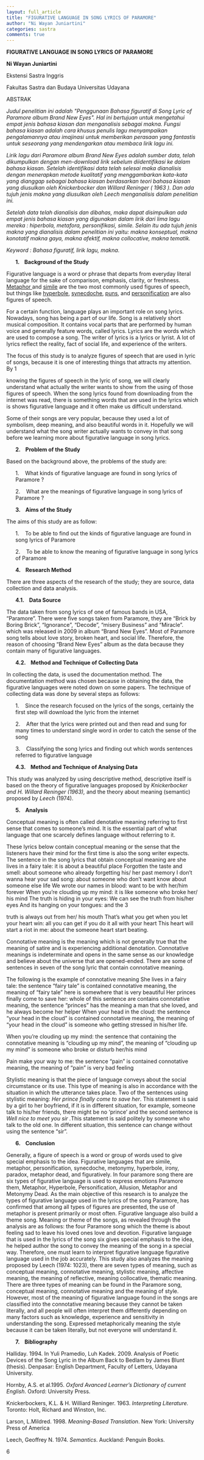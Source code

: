 ```yaml
---
layout: full_article
title: "FIGURATIVE LANGUAGE IN SONG LYRICS OF PARAMORE"
author: "Ni Wayan Juniartini"
categories: sastra
comments: true
---
```


<p><span class="font2" style="font-weight:bold;">FIGURATIVE LANGUAGE IN SONG LYRICS OF PARAMORE</span></p>
<p><span class="font1" style="font-weight:bold;">Ni Wayan Juniartini</span></p>
<p><span class="font1">Ekstensi Sastra Inggris</span></p>
<p><span class="font1">Fakultas Sastra dan Budaya Universitas Udayana</span></p>
<p><span class="font1">ABSTRAK</span></p>
<p><span class="font1" style="font-style:italic;">Judul penelitian ini adalah &quot;Penggunaan Bahasa figuratif di Song Lyric of Paramore album Brand New Eyes&quot;. Hal ini bertujuan untuk mengetahui empat jenis bahasa kiasan dan menganalisis sebagai makna. Fungsi bahasa kiasan adalah cara khusus penulis lagu menyampaikan pengalamannya atau imajinasi untuk memberikan perasaan yang fantastis untuk seseorang yang mendengarkan atau membaca lirik lagu ini.</span></p>
<p><span class="font1" style="font-style:italic;">Lirik lagu dari Paramore album Brand New Eyes adalah sumber data, telah dikumpulkan dengan men-download lirik sebelum diidentifikasi ke dalam bahasa kiasan. Setelah identifikasi data telah selesai maka dianalisis dengan menerapkan metode kualitatif yang menggambarkan kata-kata yang dianggap sebagai bahasa kiasan berdasarkan teori bahasa kiasan yang diusulkan oleh Knickerbocker dan Willard Reninger ( 1963 ). Dan ada tujuh jenis makna yang diusulkan oleh Leech menganalisis dalam penelitian ini.</span></p>
<p><span class="font1" style="font-style:italic;">Setelah data telah dianalisis dan dibahas, maka dapat disimpulkan ada empat jenis bahasa kiasan yang digunakan dalam lirik dari lima lagu mereka : hiperbola, metafora, personifikasi, simile. Selain itu ada tujuh jenis makna yang dianalisis dalam penelitian ini yaitu: makna konseptual, makna konotatif makna gaya, makna afektif, makna collocative, makna tematik.</span></p>
<p><span class="font1" style="font-style:italic;">Keyword : Bahasa figuratif, lirik lagu, makna.</span></p>
<ul style="list-style:none;"><li>
<p><span class="font1" style="font-weight:bold;">1. &nbsp;&nbsp;&nbsp;Background of the Study</span></p></li></ul>
<p><span class="font2">Figurative language is a word or phrase that departs from everyday literal language for the sake of comparison, emphasis, clarity, or freshness. </span><span class="font2" style="text-decoration:underline;">Metaphor </span><span class="font2">and </span><span class="font2" style="text-decoration:underline;">simile</span><span class="font2"> are the two most commonly used figures of speech, but things like </span><span class="font2" style="text-decoration:underline;">hyperbole</span><span class="font2">, </span><span class="font2" style="text-decoration:underline;">synecdoche</span><span class="font2">, </span><span class="font2" style="text-decoration:underline;">puns</span><span class="font2">, and </span><span class="font2" style="text-decoration:underline;">personification</span><span class="font2"> are also figures of speech.</span></p>
<p><span class="font2">For a certain function, language plays an important role on song lyrics. Nowadays, song has being a part of our life. Song is a relatively short musical composition. It contains vocal parts that are performed by human voice and generally feature words, called lyrics. Lyrics are the words which are used to compose a song. The writer of lyrics is a lyrics or lyrist. A lot of lyrics reflect the reality, fact of social life, and experience of the writers.</span></p>
<p><span class="font2">The focus of this study is to analyze figures of speech that are used in lyric of songs, because it is one of interesting things that attracts my attention. By </span><span class="font0">1</span></p>
<p><span class="font2">knowing the figures of speech in the lyric of song, we will clearly understand what actually the writer wants to show from the using of those figures of speech. When the song lyrics found from downloading from the internet was read, there is something words that are used in the lyrics which is shows figurative language and it often make us difficult understand.</span></p>
<p><span class="font2">Some of their songs are very popular, because they used a lot of symbolism, deep meaning, and also beautiful words in it. Hopefully we will understand what the song writer actually wants to convey in that song before we learning more about figurative language in song lyrics.</span></p>
<ul style="list-style:none;"><li>
<p><span class="font1" style="font-weight:bold;">2. &nbsp;&nbsp;&nbsp;Problem of the Study</span></p></li></ul>
<p><span class="font2">Based on the background above, the problems of the study are:</span></p>
<ul style="list-style:none;"><li>
<p><span class="font2">1. &nbsp;&nbsp;&nbsp;What kinds of figurative language are found in song lyrics of Paramore ?</span></p></li>
<li>
<p><span class="font2">2. &nbsp;&nbsp;&nbsp;What are the meanings of figurative language in song lyrics of Paramore ?</span></p></li></ul>
<ul style="list-style:none;"><li>
<p><span class="font1" style="font-weight:bold;">3. &nbsp;&nbsp;&nbsp;Aims of the Study</span></p></li></ul>
<p><span class="font2">The aims of this study are as follow:</span></p>
<ul style="list-style:none;"><li>
<p><span class="font2">1. &nbsp;&nbsp;&nbsp;To be able to find out the kinds of figurative language are found in song lyrics of Paramore</span></p></li>
<li>
<p><span class="font2">2. &nbsp;&nbsp;&nbsp;To be able to know the meaning of figurative language in song lyrics of Paramore</span></p></li></ul>
<ul style="list-style:none;"><li>
<p><span class="font1" style="font-weight:bold;">4. &nbsp;&nbsp;&nbsp;Research Method</span></p></li></ul>
<p><span class="font1">There are three aspects of the research of the study; they are source, data collection and data analysis.</span></p>
<ul style="list-style:none;"><li>
<p><span class="font1" style="font-weight:bold;">4.1. &nbsp;&nbsp;&nbsp;Data Source</span></p></li></ul>
<p><span class="font2">The data taken from song lyrics of one of famous bands in USA, “Paramore”. There were five songs taken from Paramore, they are “Brick by Boring Brick”, “Ignorance”, “Decode”, “misery Business” and “Miracle”. which was released in 2009 in album “Brand New Eyes”. Most of Paramore song tells about love story, broken heart, and social life. Therefore, the reason of choosing “Brand New Eyes” album as the data because they contain many of figurative languages.</span></p>
<ul style="list-style:none;"><li>
<p><span class="font1" style="font-weight:bold;">4.2. &nbsp;&nbsp;&nbsp;Method and Technique of Collecting Data</span></p></li></ul>
<p><span class="font2">In collecting the data, is used the documentation method. The documentation method was chosen because in obtaining the data, the figurative languages were noted down on some papers. The technique of collecting data was done by several steps as follows:</span></p>
<ul style="list-style:none;"><li>
<p><span class="font2">1. &nbsp;&nbsp;&nbsp;Since the research focused on the lyrics of the songs, certainly the first step will download the lyric from the internet</span></p></li>
<li>
<p><span class="font2">2. &nbsp;&nbsp;&nbsp;After that the lyrics were printed out and then read and sung for many times to understand single word in order to catch the sense of the song</span></p></li>
<li>
<p><span class="font2">3. &nbsp;&nbsp;&nbsp;Classifying the song lyrics and finding out which words sentences referred to figurative language</span></p></li></ul>
<ul style="list-style:none;"><li>
<p><span class="font1" style="font-weight:bold;">4.3. &nbsp;&nbsp;&nbsp;Method and Technique of Analysing Data</span></p></li></ul>
<p><span class="font2">This study was analyzed by using descriptive method, descriptive itself is based on the theory of figurative languages proposed by </span><span class="font2" style="font-style:italic;">Knickerbocker and H. Willard Reninger (1963),</span><span class="font2"> and the theory about meaning (semantic) proposed by </span><span class="font2" style="font-style:italic;">Leech</span><span class="font2"> (1974).</span></p>
<ul style="list-style:none;"><li>
<p><span class="font1" style="font-weight:bold;">5. &nbsp;&nbsp;&nbsp;Analysis</span></p></li></ul>
<p><span class="font2">Conceptual meaning is often called denotative meaning referring to first sense that comes to someone’s mind. It is the essential part of what language that one scarcely defines language without referring to it.</span></p>
<p><span class="font2">These lyrics below contain conceptual meaning or the sense that the listeners have their mind for the first time is also the song writer expects. The sentence in the song lyrics that obtain conceptual meaning are she lives in a fairy tale: it is about a beautiful place Forgotten the taste and smell: about someone who already forgetting his/ her past memory I don’t wanna hear your sad song: about someone who don’t want know about someone else life We wrote our names in blood: want to be with her/him forever When you’re clouding up my mind: it is like someone who broke her/ his mind The truth is hiding in your eyes: We can see the truth from his/her eyes And its hanging on your tongues: and the </span><span class="font0">3</span></p>
<p><span class="font2">truth is always out from her/ his mouth That’s what you get when you let your heart win: all you can get if you do it all with your heart This heart will start a riot in me: about the someone heart start beating.</span></p>
<p><span class="font2">Connotative meaning is the meaning which is not generally true that the meaning of satire and is experiencing additional denotation. Connotative meanings is indeterminate and opens in the same sense as our knowledge and believe about the universe that are opened-ended. There are some of sentences in seven of the song lyric that contain connotative meaning.</span></p>
<p><span class="font2">The following is the example of connotative meaning She lives in a fairy tale: the sentence “fairy tale” is contained connotative meaning, the meaning of “fairy tale” here is somewhere that is very beautiful Her princes finally come to save her: whole of this sentence are contains connotative meaning, the sentence “princes” has the meaning a man that she loved, and he always become her helper When your head in the cloud: the sentence “your head in the cloud” is contained connotative meaning, the meaning of “your head in the cloud” is someone who getting stressed in his/her life.</span></p>
<p><span class="font2">When you’re clouding up my mind: the sentence that containing the connotative meaning is “clouding up my mind”, the meaning of “clouding up my mind” is someone who broke or disturb her/his mind</span></p>
<p><span class="font2">Pain make your way to me: the sentence “pain” is contained connotative meaning, the meaning of “pain” is very bad feeling</span></p>
<p><span class="font2">Stylistic meaning is that the piece of language conveys about the social circumstance or its use. This type of meaning is also in accordance with the situation in which the utterance takes place. Two of the sentences using stylistic meaning: </span><span class="font2" style="font-style:italic;">Her prince finally come to save her</span><span class="font2">. This statement is said by a girl to her boyfriend, if it is in different situation, for example, someone talk to his/her friends, there might be no ‘prince’ and the second sentence is </span><span class="font2" style="font-style:italic;">Well nice to meet you sir .</span><span class="font2">This statement is said politely by someone who talk to the old one. In different situation, this sentence can change without using the sentence “sir”.</span></p>
<ul style="list-style:none;"><li>
<p><span class="font1" style="font-weight:bold;">6. &nbsp;&nbsp;&nbsp;Conclusion</span></p></li></ul>
<p><span class="font2">Generally, a figure of speech is a word or group of words used to give special emphasis to the idea. Figurative languages that are simile, metaphor, personification, synecdoche, metonymy, hyperbole, irony, paradox, metaphor dead, and figuratively. In four paramore song there are six types of figurative language is used to express emotions Paramore them, Metaphor, Hyperbole, Personification, Allusion, Metaphor and Metonymy Dead. As the main objective of this research is to analyze the types of figurative language used in the lyrics of the song Paramore, has confirmed that among all types of figures are presented, the use of metaphor is present primarily or most often. Figurative language also build a theme song. Meaning or theme of the songs, as revealed through the analysis are as follows: the four Paramore song which the theme is about feeling sad to leave his loved ones love and devotion. Figurative language that is used in the lyrics of the song six gives special emphasis to the idea, he helped author the song to convey the meaning of the song in a special way. Therefore, one must learn to interpret figurative language figurative language used in the job accurately. This study also analyzes the meaning proposed by Leech (1974: 1023), there are seven types of meaning, such as conceptual meaning, connotative meaning, stylistic meaning, affective meaning, the meaning of reflective, meaning collocative, thematic meaning. There are three types of meaning can be found in the Paramore song, conceptual meaning, connotative meaning and the meaning of style. However, most of the meaning of figurative language found in the songs are classified into the connotative meaning because they cannot be taken literally, and all people will often interpret them differently depending on many factors such as knowledge, experience and sensitivity in understanding the song. Expressed metaphorically meaning the style because it can be taken literally, but not everyone will understand it.</span></p>
<ul style="list-style:none;"><li>
<p><span class="font1" style="font-weight:bold;">7. &nbsp;&nbsp;&nbsp;Bibliography</span></p></li></ul>
<p><span class="font2">Halliday. 1994. In Yuli Pramedio, Luh Kadek. 2009. Analysis of Poetic Devices of the Song Lyric in the Album Back to Bedlam by James Blunt (thesis). Denpasar: English Department, Faculty of Letters, Udayana University.</span></p>
<p><span class="font2">Hornby, A.S. et al.1995. </span><span class="font2" style="font-style:italic;">Oxford Avanced Learner’s Dictionary of current English</span><span class="font2">. Oxford: University Press.</span></p>
<p><span class="font2">Knickerbockers, K.L. &amp;&nbsp;H. Williard Reninger. 1963. </span><span class="font2" style="font-style:italic;">Interpreting Literature. </span><span class="font2">Toronto: Holt, Richard and Winston, Inc.</span></p>
<p><span class="font2">Larson, L.Mildred. 1998. </span><span class="font2" style="font-style:italic;">Meaning-Based Translation</span><span class="font2">. New York: University Press of America</span></p>
<p><span class="font1">Leech, Geoffrey N. 1974. </span><span class="font1" style="font-style:italic;">Semantics</span><span class="font1">. Auckland: Penguin Books</span><span class="font0">.</span></p>
<p><span class="font0">6</span></p>